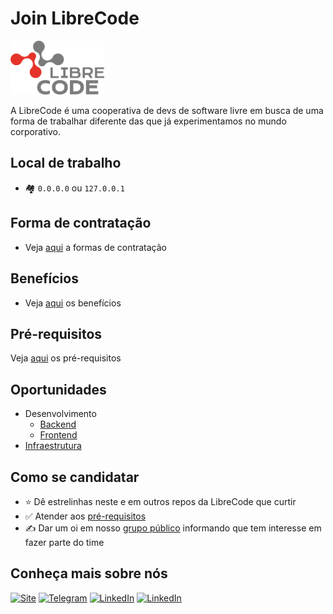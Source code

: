 # Join LibreCode

<img src="assets/logo.png" width="150px"/>

A LibreCode é uma cooperativa de devs de software livre em busca de uma forma de trabalhar diferente das que já experimentamos no mundo corporativo.

## Local de trabalho
* 🏘 `0.0.0.0` ou `127.0.0.1`

## Forma de contratação

* Veja [aqui](docs/forma-contratacao.md) a formas de contratação

## Benefícios

* Veja [aqui](docs/beneficios.md) os benefícios

## Pré-requisitos

Veja [aqui](docs/pre-requisitos.md) os pré-requisitos

## Oportunidades
* Desenvolvimento
  * [Backend](docs/requisitos-backend.md)
  * [Frontend](docs/requisitos-frontend.md)
* [Infraestrutura](docs/requisitos-infraestrutura.md)

## Como se candidatar

* ⭐️ Dê estrelinhas neste e em outros repos da LibreCode que curtir
* ✅ Atender aos [pré-requisitos](docs/pre-requisitos.md)
* ✍️ Dar um oi em nosso [grupo público](https://t.me/LibreCodeCoop) informando que tem interesse em fazer parte do time

## Conheça mais sobre nós

[![Site](https://img.shields.io/badge/Site-0077B5?style=for-the-badge&logo=Site&logoColor=white&style=flat-square)](https://librecode.coop/) [![Telegram](https://img.shields.io/badge/Telegram-0077B5?style=for-the-badge&logo=Telegram&logoColor=white&style=flat-square)](https://t.me/LibreCodeCoop/) [![LinkedIn](https://img.shields.io/badge/LinkedIn-0077B5?style=for-the-badge&logo=linkedin&logoColor=white&style=flat-square)](https://www.linkedin.com/company/librecode/) [![LinkedIn](https://img.shields.io/twitter/url?style=social&url=https%3A%2F%2Ftwitter.com%2FLibreCodeCoop)](https://twitter.com/LibreCodeCoop)